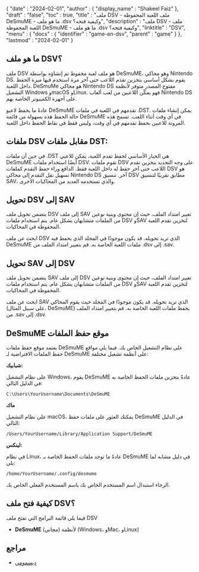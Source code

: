 {
  "date" : "2024-02-01",
  "author" : {
    "display_name" : "Shakeel Faiz"
},
  "draft" : "false",
  "toc" : true,
  "title" : "ملف DSV - ملف اللعبة المحفوظة DeSmuME - ما هو ملف .dsv وكيفية فتحه؟",
  "description" : "ملف DSV - ملف اللعبة المحفوظة DeSmuME - ما هو ملف .dsv وكيفية فتحه؟",
  "linktitle" : "DSV",
  "menu" : {
    "docs" : {
      "identifier" : "game-en-dsv",
      "parent" : "game"
}
},
  "lastmod" : "2024-02-01"
}

## ما هو ملف DSV؟

ملف DSV هو ملف لعبة محفوظ تم إنشاؤه بواسطة DeSmuME، وهو محاكي Nintendo DS. يقوم بشكل أساسي بتخزين تقدم اللاعب حتى آخر مرة استخدم فيها ميزة الحفظ داخل اللعبة. DeSmuMe هو محاكي Nintendo DS مفتوح المصدر متوفر لأنظمة التشغيل Windows وmacOS وLinux. فهو يمكّن اللاعبين من لعب ألعاب Nintendo DS على أجهزة الكمبيوتر الخاصة بهم.

عادةً ما يحفظ لاعبو DeSmuME تقدمهم في اللعبة في ملفات .DST. يمكن إنشاء ملفات حالة الحفظ هذه بسهولة من قائمة DeSmuME في أي وقت أثناء اللعب. تسمح هذه المرونة للاعبين بحفظ تقدمهم في أي وقت، وليس فقط في نقاط الحفظ داخل اللعبة.

## ملفات DSV مقابل ملفات DST:

في حين أن ملفات .DST هي الخيار الأساسي لحفظ تقدم اللعبة، يمكن للاعبي DeSmuME أيضًا استخدام ملفات DSV. تقوم ملفات DSV على وجه التحديد بتخزين تقدم اللاعب حتى آخر حفظ له داخل اللعبة فقط. الدافع وراء حفظ التقدم كملفات DSV هو تسهيل نقل التقدم إلى محاكي Nintendo DS آخر. تنسيق DSV مطابق تقريبًا لتنسيق SAV، والذي تستخدمه العديد من المحاكيات الأخرى.

## تحويل DSV إلى SAV

يتضمن تحويل ملف DSV إلى ملف SAV تغيير امتداد الملف، حيث إن محتوى وبنية نوعين من الملفات متشابهان بشكل عام. يتم استخدام ملفات DSV وSAV لتخزين تقدم اللعبة المحفوظة في المحاكيات.

ابحث عن ملف DSV الذي تريد تحويله. قد يكون موجودًا في المجلد الذي يحفظ فيه DeSmuME ملفات اللعبة الخاصة به. قم بتغيير امتداد الملف من .dsv إلى .sav.

## تحويل SAV إلى DSV

يتضمن تحويل ملف SAV إلى ملف DSV تغيير امتداد الملف، حيث إن محتوى وبنية نوعين من الملفات متشابهان بشكل عام. يتم استخدام ملفات DSV وSAV لتخزين تقدم اللعبة المحفوظة في المحاكيات.

ابحث عن ملف SAV الذي تريد تحويله. قد يكون موجودًا في المجلد حيث يقوم المحاكي (على سبيل المثال، DeSmuME) بحفظ ملفات اللعبة الخاصة به. قم بتغيير امتداد الملف من .sav إلى .dsv.

## DeSmuME موقع حفظ الملفات

يعتمد موقع حفظ ملفات DeSmuME على نظام التشغيل الخاص بك. فيما يلي مواقع حفظ الملفات الافتراضية لـ DeSmuME على أنظمة تشغيل مختلفة:

**شبابيك:**

على نظام التشغيل Windows، يقوم DeSmuME عادةً بتخزين ملفات الحفظ الخاصة به في الدليل التالي:

```
C:\Users\YourUsername\Documents\DeSmuME
```

**ماك**

على نظام التشغيل macOS، يمكنك العثور على ملفات حفظ DeSmuME في الدليل التالي:

```
/Users/YourUsername/Library/Application Support/DeSmuME
```

**لينكس:**

في نظام Linux، عادةً ما توجد ملفات الحفظ الخاصة بـ DeSmuME في دليل مشابه لما يلي:

```
/home/YourUsername/.config/desmume
```

الرجاء استبدال اسم المستخدم الخاص بك باسم المستخدم الفعلي الخاص بك.

## كيفية فتح ملف DSV؟

فيما يلي قائمة البرامج التي تفتح ملف DSV

- **DeSmuME** (مجاني) لأنظمة (Windows، وMac، وLinux)

## مراجع
* [ديسمومي](http://desmume.org/)


